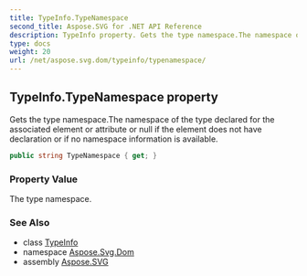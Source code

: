 ```yaml
---
title: TypeInfo.TypeNamespace
second_title: Aspose.SVG for .NET API Reference
description: TypeInfo property. Gets the type namespace.The namespace of the type declared for the associated element or attribute or null if the element does not have declaration or if no namespace information is available
type: docs
weight: 20
url: /net/aspose.svg.dom/typeinfo/typenamespace/
---
```

## TypeInfo.TypeNamespace property

Gets the type namespace.The namespace of the type declared for the associated element or attribute or null if the element does not have declaration or if no namespace information is available.

```csharp
public string TypeNamespace { get; }
```

### Property Value

The type namespace.

### See Also

* class [TypeInfo](../)
* namespace [Aspose.Svg.Dom](../../../aspose.svg.dom/)
* assembly [Aspose.SVG](../../../)

